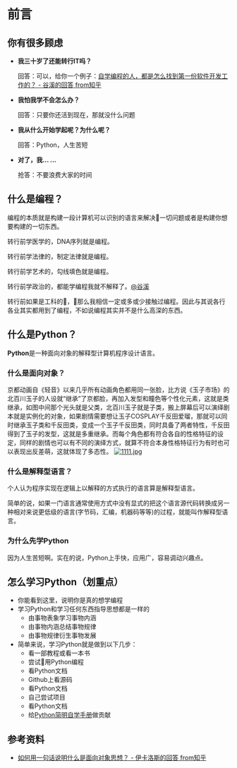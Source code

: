 # 前言

## 你有很多顾虑

* **我三十岁了还能转行IT吗？**

  回答：可以，给你一个例子：[自学编程的人，都是怎么找到第一份软件开发工作的？ - 谷溪的回答 from知乎](https://www.zhihu.com/question/25034235/answer/295451575)

* **我怕我学不会怎么办？**

  回答：只要你还活到现在，那就没什么问题

* **我从什么开始学起呢？为什么呢？**

  回答：Python，人生苦短

* **对了，我... ...**

  抢答：不要浪费大家的时间

## 什么是编程？

编程的本质就是构建一段计算机可以识别的语言来解决一切问题或者是构建你想要构建的一切东西。

转行前学医学的，DNA序列就是编程。

转行前学法律的，制定法律就是编程。

转行前学艺术的，勾线填色就是编程。

转行前学政治的，都能学编程我就不解释了。[@谷溪](https://www.zhihu.com/people/zjuguxi/activities)

转行前如果是工科的，那么我相信一定或多或少接触过编程。因此与其说各行各业其实都用到了编程，不如说编程其实并不是什么高深的东西。

## 什么是Python？

**Python**是一种面向对象的解释型计算机程序设计语言。

### 什么是面向对象？

京都动画自《轻音》以来几乎所有动画角色都用同一张脸，比方说《玉子市场》的北百川玉子的人设就“继承”了京都脸，再加入发型和瞳色等个性化元素，这就是类继承，如图中间那个光头就是父类，北百川玉子就是子类，搬上屏幕后可以演绎剧本就是实例化的对象，如果剧情需要想让玉子COSPLAY千反田爱瑠，那就可以同时继承玉子类和千反田类，变成一个玉子千反田类，同时具备了两者特性，千反田得到了玉子的发型，这就是多重继承。而每个角色都有符合各自的性格特征的设定，同样的剧情也可以有不同的演绎方式，就算不符合本身性格特征行为有时也可以表现出反差萌，这就体现了多态性。
[![1111.jpg](https://s26.postimg.org/p56dvlo2x/1111.jpg)](https://postimg.org/image/5akc9h8v9/)

### 什么是解释型语言？

个人认为程序实现在逻辑上以解释的方式执行的语言算是解释型语言。

简单的说，如果一门语言通常使用方式中没有显式的把这个语言源代码转换成另一种相对来说更低级的语言(字节码，汇编，机器码等等)的过程，就能叫作解释型语言。

### 为什么先学Python

因为人生苦短啊。实在的说，Python上手快，应用广，容易调动兴趣点。

## 怎么学习Python（划重点）

* 你能看到这里，说明你是真的想学编程
* 学习Python和学习任何东西指导思想都是一样的
  * 由事物表象学习事物内涵
  * 由事物内涵总结事物规律
  * 由事物规律衍生事物发展
* 简单来说，学习Python就是做到以下几步：
  * 看一部教程或看一本书
  * 尝试用Python编程
  * 看Python文档
  * Github上看源码
  * 看Python文档
  * 自己尝试项目
  * 看Python文档
  * 给[Python简明自学手册](https://github.com/MrWang1214/Python_Concise_Handbook)做贡献

## 参考资料

* [如何用一句话说明什么是面向对象思想？ - 伊卡洛斯的回答 from知乎](https://www.zhihu.com/question/19854505/answer/21507962)
